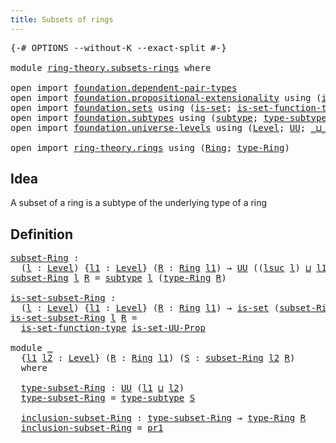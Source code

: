 ```yaml
---
title: Subsets of rings
---
```


<pre class="Agda"><a id="42" class="Symbol">{-#</a> <a id="46" class="Keyword">OPTIONS</a> <a id="54" class="Pragma">--without-K</a> <a id="66" class="Pragma">--exact-split</a> <a id="80" class="Symbol">#-}</a>

<a id="85" class="Keyword">module</a> <a id="92" href="ring-theory.subsets-rings.html" class="Module">ring-theory.subsets-rings</a> <a id="118" class="Keyword">where</a>

<a id="125" class="Keyword">open</a> <a id="130" class="Keyword">import</a> <a id="137" href="foundation.dependent-pair-types.html" class="Module">foundation.dependent-pair-types</a>
<a id="169" class="Keyword">open</a> <a id="174" class="Keyword">import</a> <a id="181" href="foundation.propositional-extensionality.html" class="Module">foundation.propositional-extensionality</a> <a id="221" class="Keyword">using</a> <a id="227" class="Symbol">(</a><a id="228" href="foundation.propositional-extensionality.html#3478" class="Function">is-set-UU-Prop</a><a id="242" class="Symbol">)</a>
<a id="244" class="Keyword">open</a> <a id="249" class="Keyword">import</a> <a id="256" href="foundation.sets.html" class="Module">foundation.sets</a> <a id="272" class="Keyword">using</a> <a id="278" class="Symbol">(</a><a id="279" href="foundation-core.sets.html#1099" class="Function">is-set</a><a id="285" class="Symbol">;</a> <a id="287" href="foundation.sets.html#3467" class="Function">is-set-function-type</a><a id="307" class="Symbol">)</a>
<a id="309" class="Keyword">open</a> <a id="314" class="Keyword">import</a> <a id="321" href="foundation.subtypes.html" class="Module">foundation.subtypes</a> <a id="341" class="Keyword">using</a> <a id="347" class="Symbol">(</a><a id="348" href="foundation-core.subtypes.html#1998" class="Function">subtype</a><a id="355" class="Symbol">;</a> <a id="357" href="foundation-core.subtypes.html#2362" class="Function">type-subtype</a><a id="369" class="Symbol">)</a>
<a id="371" class="Keyword">open</a> <a id="376" class="Keyword">import</a> <a id="383" href="foundation.universe-levels.html" class="Module">foundation.universe-levels</a> <a id="410" class="Keyword">using</a> <a id="416" class="Symbol">(</a><a id="417" href="Agda.Primitive.html#597" class="Postulate">Level</a><a id="422" class="Symbol">;</a> <a id="424" href="foundation-core.universe-levels.html#222" class="Primitive">UU</a><a id="426" class="Symbol">;</a> <a id="428" href="Agda.Primitive.html#810" class="Primitive Operator">_⊔_</a><a id="431" class="Symbol">;</a> <a id="433" href="Agda.Primitive.html#780" class="Primitive">lsuc</a><a id="437" class="Symbol">)</a>

<a id="440" class="Keyword">open</a> <a id="445" class="Keyword">import</a> <a id="452" href="ring-theory.rings.html" class="Module">ring-theory.rings</a> <a id="470" class="Keyword">using</a> <a id="476" class="Symbol">(</a><a id="477" href="ring-theory.rings.html#2458" class="Function">Ring</a><a id="481" class="Symbol">;</a> <a id="483" href="ring-theory.rings.html#2715" class="Function">type-Ring</a><a id="492" class="Symbol">)</a>
</pre>
## Idea

A subset of a ring is a subtype of the underlying type of a ring

## Definition

<pre class="Agda"><a id="subset-Ring"></a><a id="597" href="ring-theory.subsets-rings.html#597" class="Function">subset-Ring</a> <a id="609" class="Symbol">:</a>
  <a id="613" class="Symbol">(</a><a id="614" href="ring-theory.subsets-rings.html#614" class="Bound">l</a> <a id="616" class="Symbol">:</a> <a id="618" href="Agda.Primitive.html#597" class="Postulate">Level</a><a id="623" class="Symbol">)</a> <a id="625" class="Symbol">{</a><a id="626" href="ring-theory.subsets-rings.html#626" class="Bound">l1</a> <a id="629" class="Symbol">:</a> <a id="631" href="Agda.Primitive.html#597" class="Postulate">Level</a><a id="636" class="Symbol">}</a> <a id="638" class="Symbol">(</a><a id="639" href="ring-theory.subsets-rings.html#639" class="Bound">R</a> <a id="641" class="Symbol">:</a> <a id="643" href="ring-theory.rings.html#2458" class="Function">Ring</a> <a id="648" href="ring-theory.subsets-rings.html#626" class="Bound">l1</a><a id="650" class="Symbol">)</a> <a id="652" class="Symbol">→</a> <a id="654" href="foundation-core.universe-levels.html#222" class="Primitive">UU</a> <a id="657" class="Symbol">((</a><a id="659" href="Agda.Primitive.html#780" class="Primitive">lsuc</a> <a id="664" href="ring-theory.subsets-rings.html#614" class="Bound">l</a><a id="665" class="Symbol">)</a> <a id="667" href="Agda.Primitive.html#810" class="Primitive Operator">⊔</a> <a id="669" href="ring-theory.subsets-rings.html#626" class="Bound">l1</a><a id="671" class="Symbol">)</a>
<a id="673" href="ring-theory.subsets-rings.html#597" class="Function">subset-Ring</a> <a id="685" href="ring-theory.subsets-rings.html#685" class="Bound">l</a> <a id="687" href="ring-theory.subsets-rings.html#687" class="Bound">R</a> <a id="689" class="Symbol">=</a> <a id="691" href="foundation-core.subtypes.html#1998" class="Function">subtype</a> <a id="699" href="ring-theory.subsets-rings.html#685" class="Bound">l</a> <a id="701" class="Symbol">(</a><a id="702" href="ring-theory.rings.html#2715" class="Function">type-Ring</a> <a id="712" href="ring-theory.subsets-rings.html#687" class="Bound">R</a><a id="713" class="Symbol">)</a>

<a id="is-set-subset-Ring"></a><a id="716" href="ring-theory.subsets-rings.html#716" class="Function">is-set-subset-Ring</a> <a id="735" class="Symbol">:</a>
  <a id="739" class="Symbol">(</a><a id="740" href="ring-theory.subsets-rings.html#740" class="Bound">l</a> <a id="742" class="Symbol">:</a> <a id="744" href="Agda.Primitive.html#597" class="Postulate">Level</a><a id="749" class="Symbol">)</a> <a id="751" class="Symbol">{</a><a id="752" href="ring-theory.subsets-rings.html#752" class="Bound">l1</a> <a id="755" class="Symbol">:</a> <a id="757" href="Agda.Primitive.html#597" class="Postulate">Level</a><a id="762" class="Symbol">}</a> <a id="764" class="Symbol">(</a><a id="765" href="ring-theory.subsets-rings.html#765" class="Bound">R</a> <a id="767" class="Symbol">:</a> <a id="769" href="ring-theory.rings.html#2458" class="Function">Ring</a> <a id="774" href="ring-theory.subsets-rings.html#752" class="Bound">l1</a><a id="776" class="Symbol">)</a> <a id="778" class="Symbol">→</a> <a id="780" href="foundation-core.sets.html#1099" class="Function">is-set</a> <a id="787" class="Symbol">(</a><a id="788" href="ring-theory.subsets-rings.html#597" class="Function">subset-Ring</a> <a id="800" href="ring-theory.subsets-rings.html#740" class="Bound">l</a> <a id="802" href="ring-theory.subsets-rings.html#765" class="Bound">R</a><a id="803" class="Symbol">)</a>
<a id="805" href="ring-theory.subsets-rings.html#716" class="Function">is-set-subset-Ring</a> <a id="824" href="ring-theory.subsets-rings.html#824" class="Bound">l</a> <a id="826" href="ring-theory.subsets-rings.html#826" class="Bound">R</a> <a id="828" class="Symbol">=</a>
  <a id="832" href="foundation.sets.html#3467" class="Function">is-set-function-type</a> <a id="853" href="foundation.propositional-extensionality.html#3478" class="Function">is-set-UU-Prop</a>

<a id="869" class="Keyword">module</a> <a id="876" href="ring-theory.subsets-rings.html#876" class="Module">_</a>
  <a id="880" class="Symbol">{</a><a id="881" href="ring-theory.subsets-rings.html#881" class="Bound">l1</a> <a id="884" href="ring-theory.subsets-rings.html#884" class="Bound">l2</a> <a id="887" class="Symbol">:</a> <a id="889" href="Agda.Primitive.html#597" class="Postulate">Level</a><a id="894" class="Symbol">}</a> <a id="896" class="Symbol">(</a><a id="897" href="ring-theory.subsets-rings.html#897" class="Bound">R</a> <a id="899" class="Symbol">:</a> <a id="901" href="ring-theory.rings.html#2458" class="Function">Ring</a> <a id="906" href="ring-theory.subsets-rings.html#881" class="Bound">l1</a><a id="908" class="Symbol">)</a> <a id="910" class="Symbol">(</a><a id="911" href="ring-theory.subsets-rings.html#911" class="Bound">S</a> <a id="913" class="Symbol">:</a> <a id="915" href="ring-theory.subsets-rings.html#597" class="Function">subset-Ring</a> <a id="927" href="ring-theory.subsets-rings.html#884" class="Bound">l2</a> <a id="930" href="ring-theory.subsets-rings.html#897" class="Bound">R</a><a id="931" class="Symbol">)</a>
  <a id="935" class="Keyword">where</a>

  <a id="944" href="ring-theory.subsets-rings.html#944" class="Function">type-subset-Ring</a> <a id="961" class="Symbol">:</a> <a id="963" href="foundation-core.universe-levels.html#222" class="Primitive">UU</a> <a id="966" class="Symbol">(</a><a id="967" href="ring-theory.subsets-rings.html#881" class="Bound">l1</a> <a id="970" href="Agda.Primitive.html#810" class="Primitive Operator">⊔</a> <a id="972" href="ring-theory.subsets-rings.html#884" class="Bound">l2</a><a id="974" class="Symbol">)</a>
  <a id="978" href="ring-theory.subsets-rings.html#944" class="Function">type-subset-Ring</a> <a id="995" class="Symbol">=</a> <a id="997" href="foundation-core.subtypes.html#2362" class="Function">type-subtype</a> <a id="1010" href="ring-theory.subsets-rings.html#911" class="Bound">S</a>

  <a id="1015" href="ring-theory.subsets-rings.html#1015" class="Function">inclusion-subset-Ring</a> <a id="1037" class="Symbol">:</a> <a id="1039" href="ring-theory.subsets-rings.html#944" class="Function">type-subset-Ring</a> <a id="1056" class="Symbol">→</a> <a id="1058" href="ring-theory.rings.html#2715" class="Function">type-Ring</a> <a id="1068" href="ring-theory.subsets-rings.html#897" class="Bound">R</a>
  <a id="1072" href="ring-theory.subsets-rings.html#1015" class="Function">inclusion-subset-Ring</a> <a id="1094" class="Symbol">=</a> <a id="1096" href="foundation-core.dependent-pair-types.html#592" class="Field">pr1</a>
</pre>